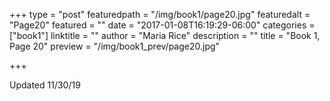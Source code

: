+++
type = "post"
featuredpath = "/img/book1/page20.jpg"
featuredalt = "Page20"
featured = ""
date = "2017-01-08T16:19:29-06:00"
categories = ["book1"]
linktitle = ""
author = "Maria Rice"
description = ""
title = "Book 1, Page 20"
preview = "/img/book1_prev/page20.jpg"

+++

Updated 11/30/19
